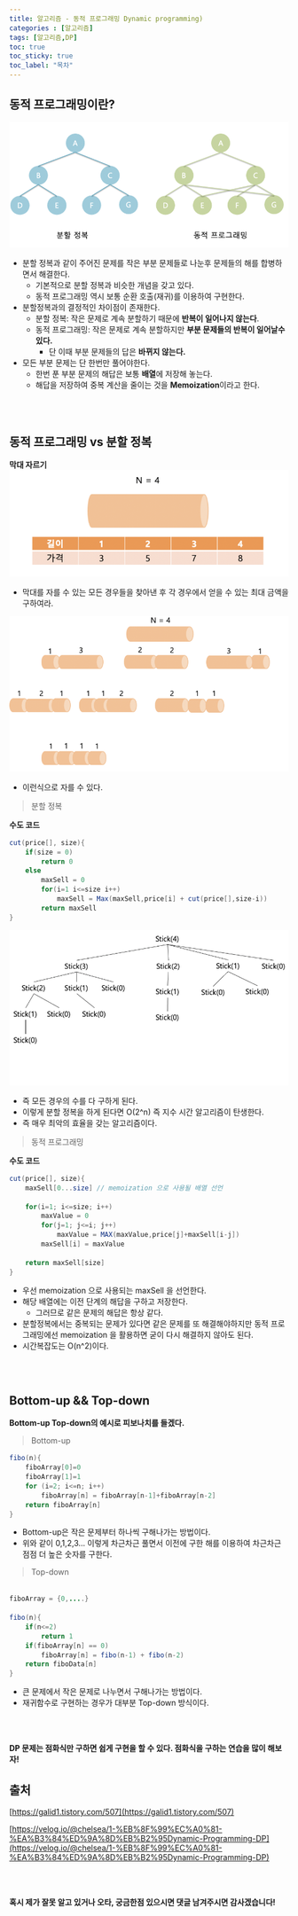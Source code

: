 ```yaml
---
title: 알고리즘 - 동적 프로그래밍 Dynamic programming)
categories : [알고리즘]
tags: [알고리즘,DP]
toc: true
toc_sticky: true
toc_label: "목차"
---
```


동적 프로그래밍이란?
-

![dpvsdi](/assets/img/al_lib/2020-10-24/dpvsdi.png)

- 분할 정복과 같이 주어진 문제를 작은 부분 문제들로 나눈후 문제들의 해를 합병하면서 해결한다.
  - 기본적으로 분할 정복과 비슷한 개념을 갖고 있다.
  - 동적 프로그래밍 역시 보통 순환 호출(재귀)를 이용하여 구현한다.
- 분할정복과의 결정적인 차이점이 존재한다.
  - 분할 정복: 작은 문제로 계속 분할하기 때문에 **반복이 일어나지 않는다**.
  - 동적 프로그래밍: 작은 문제로 계속 분할하지만 **부분 문제들의 반복이 일어날수 있다.**
    - 단 이때 부분 문제들의 답은 **바뀌지 않는다.**
- 모든 부분 문제는 단 한번만 풀어야한다.
  - 한번 푼 부분 문제의 해답은 보통 **배열**에 저장해 놓는다.
  - 해답을 저장하여 중복 계산을 줄이는 것을 **Memoization**이라고 한다.



<br><br>




동적 프로그래밍 vs 분할 정복
-

**막대 자르기**
![stick](/assets/img/al_lib/2020-10-24/stick.png)

- 막대를 자를 수 있는 모든 경우들을 찾아낸 후 각 경우에서 얻을 수 있는 최대 금액을 구하여라.

![stick2](/assets/img/al_lib/2020-10-24/stick2.png)

- 이런식으로 자를 수 있다.


>분할 정복

**수도 코드**
```java
cut(price[], size){
    if(size = 0)
        return 0
    else
        maxSell = 0
        for(i=1 i<=size i++)
            maxSell = Max(maxSell,price[i] + cut(price[],size-i))
        return maxSell
}
```

![stick3](/assets/img/al_lib/2020-10-24/stick3.png)

- 즉 모든 경우의 수를 다 구하게 된다.
- 이렇게 분할 정복을 하게 된다면 O(2^n) 즉 지수 시간 알고리즘이 탄생한다.
- 즉 매우 최악의 효율을 갖는 알고리즘이다.

>동적 프로그래밍

**수도 코드**
```java
cut(price[], size){
    maxSell[0...size] // memoization 으로 사용될 배열 선언

    for(i=1; i<=size; i++)
        maxValue = 0
        for(j=1; j<=i; j++)
            maxValue = MAX(maxValue,price[j]+maxSell[i-j])
        maxSell[i] = maxValue

    return maxSell[size]
}
```
- 우선 memoization 으로 사용되는 maxSell 을 선언한다.
- 해당 배열에는 이전 단계의 해답을 구하고 저장한다.
  - 그러므로 같은 문제의 해답은 항상 같다.
- 분할정복에서는 중복되는 문제가 있다면 같은 문제를 또 해결해야하지만 동적 프로그래밍에선 memoization 을 활용하면 굳이 다시 해결하지 않아도 된다.
- 시간복잡도는 O(n^2)이다.

<br><br>


Bottom-up && Top-down
-

**Bottom-up Top-down의 예시로 피보나치를 들겠다.**

>Bottom-up

```java
fibo(n){
    fiboArray[0]=0
    fiboArray[1]=1
    for (i=2; i<=n; i++)
        fiboArray[n] = fiboArray[n-1]+fiboArray[n-2]
    return fiboArray[n]
}
```
- Bottom-up은 작은 문제부터 하나씩 구해나가는 방법이다.
- 위와 같이 0,1,2,3... 이렇게 차근차근 풀면서 이전에 구한 해를 이용하여 차근차근 점점 더 높은 숫자를 구한다.

>Top-down

```java

fiboArray = {0,....}

fibo(n){
    if(n<=2)
        return 1
    if(fiboArray[n] == 0)
        fiboArray[n] = fibo(n-1) + fibo(n-2)
    return fiboData[n]
}
```

- 큰 문제에서 작은 문제로 나누면서 구해나가는 방법이다.
- 재귀함수로 구현하는 경우가 대부분 Top-down 방식이다.

<br><br>

**DP 문제는 점화식만 구하면 쉽게 구현을 할 수 있다. 점화식을 구하는 연습을 많이 해보자!**


출처
-

[https://galid1.tistory.com/507](https://galid1.tistory.com/507)


[https://velog.io/@chelsea/1-%EB%8F%99%EC%A0%81-%EA%B3%84%ED%9A%8D%EB%B2%95Dynamic-Programming-DP](https://velog.io/@chelsea/1-%EB%8F%99%EC%A0%81-%EA%B3%84%ED%9A%8D%EB%B2%95Dynamic-Programming-DP)

<br><br>



**혹시 제가 잘못 알고 있거나 오타, 궁금한점 있으시면 댓글 남겨주시면 감사겠습니다!**
